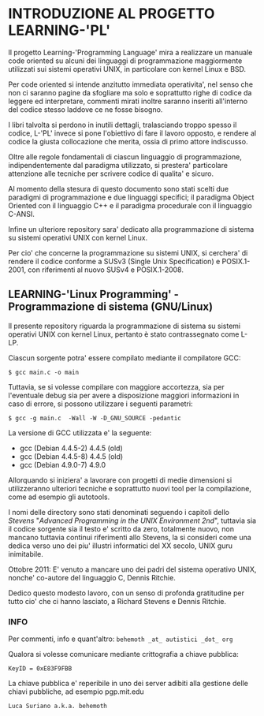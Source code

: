 # INTRODUZIONE AL PROGETTO LEARNING-'PL'


Il progetto Learning-'Programming Language' mira a realizzare un manuale 
code oriented su alcuni dei linguaggi di programmazione maggiormente 
utilizzati sui sistemi operativi UNIX, in particolare con kernel Linux e BSD.

Per code oriented si intende anzitutto immediata operativita', nel senso che
non ci saranno pagine da sfogliare ma solo e soprattutto righe di codice da
leggere ed interpretare, commenti mirati inoltre saranno inseriti all'interno
del codice stesso laddove ce ne fosse bisogno.

I libri talvolta si perdono in inutili dettagli, tralasciando troppo spesso
il codice, L-'PL' invece si pone l'obiettivo di fare il lavoro opposto, e
rendere al codice la giusta collocazione che merita, ossia di primo attore
indiscusso.

Oltre alle regole fondamentali di ciascun linguaggio di programmazione, 
indipendentemente dal paradigma utilizzato, si prestera' particolare 
attenzione alle tecniche per scrivere codice di qualita' e sicuro.

Al momento della stesura di questo documento sono stati scelti due paradigmi
di programmazione e due linguaggi specifici; il paradigma Object Oriented 
con il linguaggio C++ e il paradigma procedurale con il linguaggio C-ANSI.

Infine un ulteriore repository sara' dedicato alla programmazione di sistema
su sistemi operativi UNIX con kernel Linux.

Per cio' che concerne la programmazione su sistemi UNIX, si cerchera' di
rendere il codice conforme a SUSv3 (Single Unix Specification) e POSIX.1-2001,
con riferimenti al nuovo SUSv4 e POSIX.1-2008.


## LEARNING-'Linux Programming' - Programmazione di sistema (GNU/Linux)

Il presente repository riguarda la programmazione di sistema su sistemi
operativi UNIX con kernel Linux, pertanto è stato contrassegnato come L-LP.

Ciascun sorgente potra' essere compilato mediante il compilatore GCC:

`$ gcc main.c -o main`

Tuttavia, se si volesse compilare con maggiore accortezza, sia per l'eventuale
debug sia per avere a disposizione maggiori informazioni in caso di errore, 
si possono utilizzare i seguenti parametri:

`$ gcc -g main.c  -Wall -W -D_GNU_SOURCE -pedantic`

La versione di GCC utilizzata e' la seguente:

* gcc (Debian 4.4.5-2) 4.4.5 (old)
* gcc (Debian 4.4.5-8) 4.4.5 (old)
* gcc (Debian 4.9.0-7) 4.9.0

Allorquando si iniziera' a lavorare con progetti di medie dimensioni si
utilizzeranno ulteriori tecniche e soprattutto nuovi tool per la compilazione, 
come ad esempio gli autotools.

I nomi delle directory sono stati denominati seguendo i capitoli dello _Stevens_
"_Advanced Programming in the UNIX Environment 2nd_", tuttavia sia il codice 
sorgente sia il testo e' scritto da zero, totalmente nuovo, non mancano 
tuttavia continui riferimenti allo Stevens, la si consideri come una dedica 
verso uno dei piu' illustri informatici del XX secolo, UNIX guru inimitabile.

Ottobre 2011: E' venuto a mancare uno dei padri del sistema operativo UNIX, 
nonche' co-autore del linguaggio C, Dennis Ritchie.

Dedico questo modesto lavoro, con un senso di profonda gratitudine per tutto 
cio' che ci hanno lasciato, a Richard Stevens e Dennis Ritchie.


### INFO
Per commenti, info e quant'altro: `behemoth _at_ autistici _dot_ org`

Qualora si volesse comunicare mediante crittografia a chiave pubblica:

`KeyID = 0xE83F9FBB` 

La chiave pubblica e' reperibile in uno dei server adibiti alla gestione delle
chiavi pubbliche, ad esempio pgp.mit.edu

`Luca Suriano a.k.a. behemoth`
